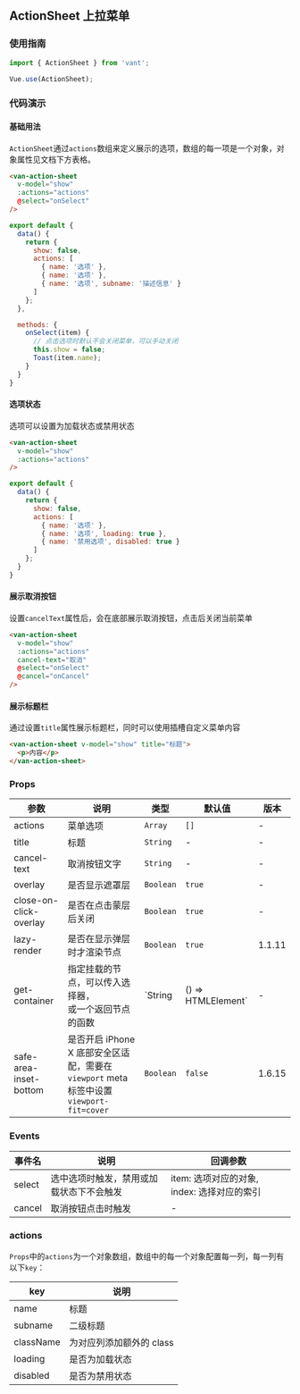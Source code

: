 ## ActionSheet 上拉菜单

### 使用指南
``` javascript
import { ActionSheet } from 'vant';

Vue.use(ActionSheet);
```

### 代码演示

#### 基础用法

`ActionSheet`通过`actions`数组来定义展示的选项，数组的每一项是一个对象，对象属性见文档下方表格。

```html
<van-action-sheet
  v-model="show"
  :actions="actions"
  @select="onSelect"
/>
```

```javascript
export default {
  data() {
    return {
      show: false,
      actions: [
        { name: '选项' },
        { name: '选项' },
        { name: '选项', subname: '描述信息' }
      ]
    };
  },

  methods: {
    onSelect(item) {
      // 点击选项时默认不会关闭菜单，可以手动关闭
      this.show = false;
      Toast(item.name);
    }
  }
}
```

#### 选项状态

选项可以设置为加载状态或禁用状态

```html
<van-action-sheet
  v-model="show"
  :actions="actions"
/>
```

```javascript
export default {
  data() {
    return {
      show: false,
      actions: [
        { name: '选项' },
        { name: '选项', loading: true },
        { name: '禁用选项', disabled: true }
      ]
    };
  }
}
```

#### 展示取消按钮

设置`cancelText`属性后，会在底部展示取消按钮，点击后关闭当前菜单

```html
<van-action-sheet
  v-model="show"
  :actions="actions"
  cancel-text="取消"
  @select="onSelect"
  @cancel="onCancel"
/>
```

#### 展示标题栏

通过设置`title`属性展示标题栏，同时可以使用插槽自定义菜单内容

```html
<van-action-sheet v-model="show" title="标题">
  <p>内容</p>
</van-action-sheet>
```

### Props

| 参数 | 说明 | 类型 | 默认值 | 版本 |
|------|------|------|------|------|
| actions | 菜单选项 | `Array` | `[]` | - |
| title | 标题 | `String` | - | - |
| cancel-text | 取消按钮文字 | `String` | - | - |
| overlay | 是否显示遮罩层 | `Boolean` | `true` | - |
| close-on-click-overlay | 是否在点击蒙层后关闭 | `Boolean` | `true` | - |
| lazy-render | 是否在显示弹层时才渲染节点 | `Boolean` | `true` | 1.1.11 |
| get-container | 指定挂载的节点，可以传入选择器，<br>或一个返回节点的函数 | `String | () => HTMLElement` | - | - |
| safe-area-inset-bottom | 是否开启 iPhone X 底部安全区适配，需要在 `viewport` meta 标签中设置 `viewport-fit=cover` | `Boolean` | `false` | 1.6.15 |

### Events

| 事件名 | 说明 | 回调参数 |
|------|------|------|
| select | 选中选项时触发，禁用或加载状态下不会触发 | item: 选项对应的对象, index: 选择对应的索引 |
| cancel | 取消按钮点击时触发 | - |

### actions

`Props`中的`actions`为一个对象数组，数组中的每一个对象配置每一列，每一列有以下`key`：

| key | 说明 |
|------|------|
| name | 标题 |
| subname | 二级标题 |
| className | 为对应列添加额外的 class |
| loading | 是否为加载状态 |
| disabled | 是否为禁用状态 |
